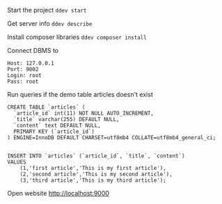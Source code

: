 Start the project
```ddev start```

Get server info
```ddev describe```

Install composer libraries
```ddev composer install```

Connect DBMS to
```
Host: 127.0.0.1 
Port: 9002
Login: root 
Pass: root
```

Run queries if the demo table articles doesn't exist
```
CREATE TABLE `articles` (
  `article_id` int(11) NOT NULL AUTO_INCREMENT,
  `title` varchar(255) DEFAULT NULL,
  `content` text DEFAULT NULL,
  PRIMARY KEY (`article_id`)
) ENGINE=InnoDB DEFAULT CHARSET=utf8mb4 COLLATE=utf8mb4_general_ci;


INSERT INTO `articles` (`article_id`, `title`, `content`)
VALUES
	(1,'first article','This is my first article'),
	(2,'second article','This is my second article'),
	(3,'third article','This is my third article');
  ```

Open website
[http://localhost:9000](http://localhost:9000/)
